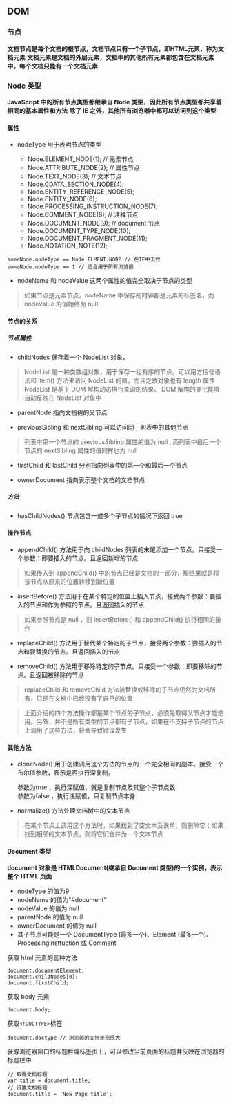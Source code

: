## DOM

### 节点

**文档节点是每个文档的根节点，文档节点只有一个子节点，即HTML元素，称为文档元素**
**文档元素是文档的外层元素，文档中的其他所有元素都包含在文档元素中，每个文档只能有一个文档元素**

### Node 类型

**JavaScript 中的所有节点类型都继承自 Node 类型，因此所有节点类型都共享着相同的基本属性和方法**
**除了 IE 之外，其他所有浏览器中都可以访问到这个类型**

#### 属性

- nodeType 用于表明节点的类型

	- Node.ELEMENT_NODE(1);		// 元素节点
	- Node.ATTRIBUTE_NODE(2);	// 属性节点
	- Node.TEXT_NODE(3);		// 文本节点
	- Node.CDATA_SECTION_NODE(4);
	- Node.ENTITY_REFERENCE_NODE(5);
	- Node.ENTITY_NODE(6);
	- Node.PROCESSING_INSTRUCTION_NODE(7);
	- Node.COMMENT_NODE(8);		// 注释节点
	- Node.DOCUMENT_NODE(9);	// document 节点
	- Node.DOCUMENT_TYPE_NODE(10);
	- Node.DOCUMENT_FRAGMENT_NODE(11);
	- Node.NOTATION_NOTE(12);

```
someNode.nodeType == Node.ELMENT.NODE // 在IE中无效
someNode.nodeType == 1 // 适合用于所有浏览器
```

- nodeName 和 nodeValue 这两个属性的值完全取决于节点的类型

> 如果节点是元素节点，nodeName 中保存的时钟都是元素的标签名，而 nodeValue 的值始终为 null

#### 节点的关系

##### 节点属性

- childNodes 保存着一个 NodeList 对象，

> NodeList 是一种类数组对象，用于保存一组有序的节点。可以用方括号语法和 item() 方法来访问 NodeList 的值，而且之歌对象也有 length 属性
> NodeList 是基于 DOM 解构动态执行查询的结果， DOM 解构的变化能够自动反映在 NodeList 对象中

- parentNode 指向文档树的父节点

- previousSibling 和 nextSibling 可以访问同一列表中的其他节点
> 列表中第一个节点的 previousSibling 属性的值为 null , 而列表中最后一个节点的 nextSibling 属性的值同样也为 null

- firstChild 和 lastChild 分别指向列表中的第一个和最后一个节点

- ownerDocument 指向表示整个文档的文档节点

##### 方法

- hasChildNodes() 节点包含一或多个子节点的情况下返回 true

#### 操作节点

- appendChild() 方法用于向 childNodes 列表的末尾添加一个节点。只接受一个参数：即要插入的节点。且返回新增的节点

> 如果传入到 appendChild() 中的节点已经是文档的一部分，那结果就是将该节点从原来的位置转移到新位置

- insertBefore() 方法用于在某个特定的位置上插入节点，接受两个参数：要插入的节点和作为参照的节点。且返回插入的节点

> 如果参照节点是 null ，则 insertBefore() 和 appendChild() 执行相同的操作

- replaceChild() 方法用于替代某个特定的子节点，接受两个参数：要插入的节点和要替换的节点。且返回插入的节点

- removeChild() 方法用于移除特定的子节点。只接受一个参数：即要移除的节点。且返回被移除的节点

> replaceChild 和 removeChild 方法被替换或移除的子节点仍然为文档所有，只是在文档中已经没有了自己的位置

> 上面介绍的四个方法操作都是某个节点的子节点，必须先取得父节点才能使用。另外，并不是所有类型的节点都有子节点，如果在不支持子节点的节点上调用了这些方法，将会导致错误发生

#### 其他方法

- cloneNode() 用于创建调用这个方法的节点的一个完全相同的副本。接受一个布尔值参数，表示是否执行深复制。
	
	参数为true ，执行深赋值，就是复制节点及其整个子节点数   
	参数为false ，执行浅赋值，只复制节点本身 

- normalize() 方法处理文档树中的文本节点

> 在某个节点上调用这个方法时，如果找到了空文本及诶单，则删除它；如果找到相邻的文本节点，则将它们合并为一个文本节点

#### Document 类型

**document 对象是 HTMLDocument(继承自 Document 类型)的一个实例，表示整个 HTML 页面**

- nodeType 的值为9
- nodeName 的值为"#document"
- nodeValue 的值为 null
- parentNode 的值为 null
- ownerDocument 的值为 null
- 其子节点可能是一个 DocumentType (最多一个)、Element (最多一个)、ProcessingInsttuction 或 Comment

获取 html 元素的三种方法
```
document.documentElement;
document.childNodes[0];
document.firstChild;
```

获取 body 元素
```
document.body;
```

获取`<!DOCTYPE>`标签
```
document.doctype // 浏览器的支持差别很大 
```

获取浏览器窗口的标题栏或标签页上，可以修改当前页面的标题并反映在浏览器的标题栏中
```
// 取得文档标题
var title = document.title;
// 设置文档标题
document.title = 'New Page title';
```